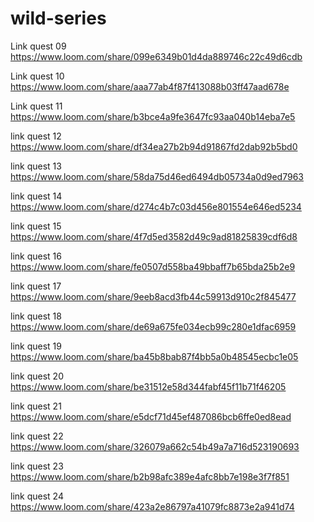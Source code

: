 # wild-series
Link quest 09 https://www.loom.com/share/099e6349b01d4da889746c22c49d6cdb 


Link quest 10 https://www.loom.com/share/aaa77ab4f87f413088b03ff47aad678e


Link quest 11 https://www.loom.com/share/b3bce4a9fe3647fc93aa040b14eba7e5


link quest 12 https://www.loom.com/share/df34ea27b2b94d91867fd2dab92b5bd0 


link quest 13 https://www.loom.com/share/58da75d46ed6494db05734a0d9ed7963 


link quest 14 https://www.loom.com/share/d274c4b7c03d456e801554e646ed5234


link quest 15 https://www.loom.com/share/4f7d5ed3582d49c9ad81825839cdf6d8


link quest 16 https://www.loom.com/share/fe0507d558ba49bbaff7b65bda25b2e9


link quest 17 https://www.loom.com/share/9eeb8acd3fb44c59913d910c2f845477


link quest 18 https://www.loom.com/share/de69a675fe034ecb99c280e1dfac6959


link quest 19 https://www.loom.com/share/ba45b8bab87f4bb5a0b48545ecbc1e05


link quest 20 https://www.loom.com/share/be31512e58d344fabf45f11b71f46205


link quest 21 https://www.loom.com/share/e5dcf71d45ef487086bcb6ffe0ed8ead


link quest 22 https://www.loom.com/share/326079a662c54b49a7a716d523190693


link quest 23 https://www.loom.com/share/b2b98afc389e4afc8bb7e198e3f7f851


link quest 24 https://www.loom.com/share/423a2e86797a41079fc8873e2a941d74